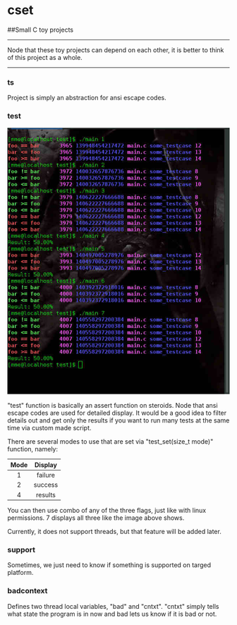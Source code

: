 # cset
##Small C toy projects

---

Node that these toy projects can depend on each other, it is better to think of this project as a whole.

---

### ts

Project is simply an abstraction for ansi escape codes.

### test

![alt tag](https://raw.githubusercontent.com/grebnafets/cset/master/test/images/demo.valid.1.jpg)

"test" function is basically an assert function on steroids. Node that ansi escape codes are used for detailed display. It would be a good idea to filter details out and get only the results if you want to run many tests at the same time via custom made script.

There are several modes to use that are set via "test_set(size_t mode)" function, namely:

| Mode | Display |
|:----:|:-------:|
| 1    | failure |
| 2    | success |
| 4    | results |

You can then use combo of any of the three flags, just like with linux permissions. 7 displays all three like the image above shows.

Currently, it does not support threads, but that feature will be added later.

### support

Sometimes, we just need to know if something is supported on targed platform.

### badcontext

Defines two thread local variables, "bad" and "cntxt".
"cntxt" simply tells what state the program is in now and bad lets us know
if it is bad or not.
